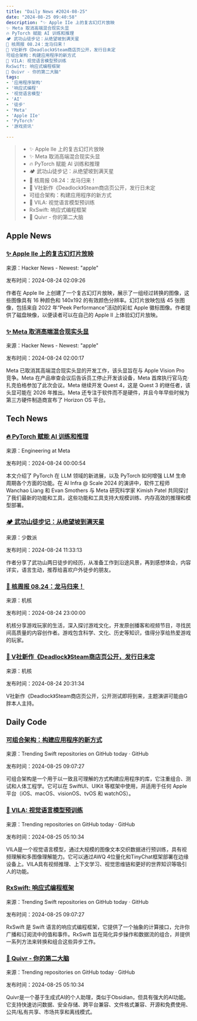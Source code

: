 ```yaml
---
title: "Daily News #2024-08-25"
date: "2024-08-25 09:40:58"
description: "✨ Apple IIe 上的复古幻灯片放映
✨ Meta 取消高端混合现实头显
🔥 PyTorch 赋能 AI 训练和推理
🏕️ 武功山徒步记：从绝望坡到满天星
🌟 核周报 08.24：龙马归来！
🌟 V社新作《Deadlock》Steam商店页公开，发行日未定
可组合架构：构建应用程序的新方式
👀 VILA: 视觉语言模型预训练
RxSwift: 响应式编程框架
🧠 Quivr - 你的第二大脑"
tags: 
- '应用程序架构'
- '响应式编程'
- '视觉语言模型'
- 'AI'
- '徒步'
- 'Meta'
- 'Apple IIe'
- 'PyTorch'
- '游戏资讯'

---
```


> - ✨ Apple IIe 上的复古幻灯片放映
> - ✨ Meta 取消高端混合现实头显
> - 🔥 PyTorch 赋能 AI 训练和推理
> - 🏕️ 武功山徒步记：从绝望坡到满天星
> - 🌟 核周报 08.24：龙马归来！
> - 🌟 V社新作《Deadlock》Steam商店页公开，发行日未定
> - 可组合架构：构建应用程序的新方式
> - 👀 VILA: 视觉语言模型预训练
> - RxSwift: 响应式编程框架
> - 🧠 Quivr - 你的第二大脑

## Apple News

### [✨ Apple IIe 上的复古幻灯片放映](https://bytecellar.com/2024/08/22/vibing-with-some-tunes-and-a-retro-wave-slideshow-on-the-apple-iie/)

来源：Hacker News - Newest: "apple"

发布时间：2024-08-24 02:09:26

作者在 Apple IIe 上创建了一个复古幻灯片放映，展示了一组经过转换的图像，这些图像具有 16 种颜色和 140x192 的有效颜色分辨率。幻灯片放映包括 45 张图像，包括来自 2022 年“Peek Performance”活动的彩虹 Apple 徽标图像。作者提供了磁盘映像，以便读者可以在自己的 Apple II 上体验幻灯片放映。

### [✨ Meta 取消高端混合现实头显](https://www.macrumors.com/2024/08/23/meta-cancels-high-end-headset/)

来源：Hacker News - Newest: "apple"

发布时间：2024-08-24 02:00:17

Meta 已取消其高端混合现实头显的开发工作，该头显旨在与 Apple Vision Pro 竞争。Meta 在产品审查会议后告诉员工停止开发该设备，Meta 首席执行官马克·扎克伯格参加了此次会议。Meta 继续开发 Quest 4，这是 Quest 3 的继任者，该头显可能在 2026 年推出。Meta 还专注于软件而不是硬件，并且今年早些时候为第三方硬件制造商宣布了 Horizon OS 平台。

## Tech News

### [🔥 PyTorch 赋能 AI 训练和推理](https://engineering.fb.com/2024/08/23/ml-applications/pytorch-ai-training-inference/)

来源：Engineering at Meta

发布时间：2024-08-24 00:00:54

本文介绍了 PyTorch 在 LLM 领域的新进展，以及 PyTorch 如何增强 LLM 生命周期各个方面的功能。在 AI Infra @ Scale 2024 的演讲中，软件工程师 Wanchao Liang 和 Evan Smothers 与 Meta 研究科学家 Kimish Patel 共同探讨了我们最新的功能和工具，这些功能和工具支持大规模训练、内存高效的推理和模型部署。

### [🏕️ 武功山徒步记：从绝望坡到满天星](https://sspai.com/post/91152)

来源：少数派

发布时间：2024-08-24 11:33:13

作者分享了武功山两日徒步的经历，从准备工作到沿途风景，再到感想体会，内容详实，语言生动，推荐给喜欢户外徒步的朋友。

### [🌟 核周报 08.24：龙马归来！](https://www.gcores.com/radios/186825)

来源：机核

发布时间：2024-08-24 23:00:00

机核分享游戏玩家的生活，深入探讨游戏文化，开发原创播客和视频节目，寻找民间高质量的内容创作者。游戏包含科学、文化、历史等知识，值得分享给热爱游戏的玩家。

### [🌟 V社新作《Deadlock》Steam商店页公开，发行日未定](https://www.gcores.com/articles/187183)

来源：机核

发布时间：2024-08-24 20:31:34

V社新作《Deadlock》Steam商店页公开，公开测试即将到来，主题演讲可能由G胖本人主持。

## Daily Code

### [可组合架构：构建应用程序的新方式](https://github.com/pointfreeco/swift-composable-architecture)

来源：Trending Swift repositories on GitHub today · GitHub

发布时间：2024-08-25 09:07:27

可组合架构是一个用于以一致且可理解的方式构建应用程序的库，它注重组合、测试和人体工程学。它可以在 SwiftUI、UIKit 等框架中使用，并适用于任何 Apple 平台（iOS、macOS、visionOS、tvOS 和 watchOS）。

### [👀 VILA: 视觉语言模型预训练](https://github.com/NVlabs/VILA)

来源：Trending repositories on GitHub today · GitHub

发布时间：2024-08-25 05:10:34

VILA是一个视觉语言模型，通过大规模的图像文本交织数据进行预训练，具有视频理解和多图像理解能力。它可以通过AWQ 4位量化和TinyChat框架部署在边缘设备上。VILA具有视频推理、上下文学习、视觉思维链和更好的世界知识等吸引人的功能。

### [RxSwift: 响应式编程框架](https://github.com/ReactiveX/RxSwift)

来源：Trending Swift repositories on GitHub today · GitHub

发布时间：2024-08-25 09:07:27

RxSwift 是 Swift 语言的响应式编程框架，它提供了一个抽象的计算接口，允许你广播和订阅流中的值和事件。RxSwift 旨在简化异步操作和数据流的组合，并提供一系列方法来转换和组合这些异步工作。

### [🧠 Quivr - 你的第二大脑](https://github.com/QuivrHQ/quivr)

来源：Trending repositories on GitHub today · GitHub

发布时间：2024-08-25 05:10:34

Quivr是一个基于生成式AI的个人助理，类似于Obsidian，但具有强大的AI功能。它支持快速访问数据、安全存储、跨平台兼容、文件格式兼容、开源和免费使用、公共/私有共享、市场共享和离线模式。
